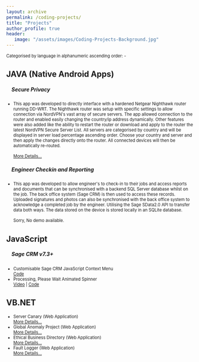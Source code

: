 ```yaml
---
layout: archive
permalink: /coding-projects/
title: "Projects"
author_profile: true
header: 
   image: "/assets/images/Coding-Projects-Background.jpg" 
---
```


<p style="font-size:0.80em; margin-top:0; margin-bottom: 0;">Categorised by language in alphanumeric ascending order: -</p>

<h2>JAVA (Native Android Apps)</h2>
<h5 style="padding-left:1em;">Secure Privacy</h5>
<ul style="font-size:0.80em;">
  <li>This app was developed to directly interface with a hardened Netgear Nighthawk router running DD-WRT. The Nighthawk router was setup with specific settings to allow connection via NordVPN's vast array of secure servers. The app allowed connection to the router and enabled easily changing the country/ip address dynamically. Other features were also added like the ability to restart the router or download and apply to the router the latest NordVPN Secure Server List. All servers are categorised by country and will be displayed in server load percentage ascending order. Choose your country and server and then apply the changes directly onto the router. All connected devices will then be automatically re-routed.
  <br> 
  <br>
<a href="https://julianmummery.github.io/secureprivacy" target="_self">More Details...</a>
  </li>
</ul>
<h5 style="padding-left:1em;">Engineer Checkin and Reporting</h5>
<ul style="font-size:0.80em;">
  <li>This app was developed to allow engineer's to check-in to their jobs and access reports and documents that can be synchronised with a backend SQL Server database whilst on the job. The back office system (Sage CRM) is then used to access these records. Uploaded signatures and photos can also be synchronised with the back office system to acknowledge a completed job by the engineer. Utilising the Sage SData2.0 API to transfer data both ways. The data stored on the device is stored locally in an SQLite database.
  <br>
  <br>
  Sorry, No demo available.
  </li>
</ul>

<h2>JavaScript</h2>
<h5 style="padding-left:1em;">Sage CRM v7.3+</h5>
<ul style="font-size:0.80em;">
  <li>Customisable Sage CRM JavaScript Context Menu 
  <br> 
  <a href="https://github.com/julianmummery/sagecrm-context-menu" target="_blank">Code</a></li>
  <li>Processing, Please Wait Animated Spinner 
  <br> 
  <a href="https://github.com/julianmummery/sagecrm-please-wait-animation/blob/master/SageCRM-Loading-Anim.mp4?raw=true" target="_blank">Video</a> | 
  <a href="https://github.com/julianmummery/sagecrm-please-wait-animation" target="_blank">Code</a></li>
</ul>

<h2>VB.NET</h2>
<ul style="font-size:0.80em;">
  <li>Server Canary (Web Application)
  <br> 
  <a href="https://julianmummery.github.io/servercanary" target="_self">More Details...</a></li> 
  <li>Global Anomaly Project (Web Application)
  <br> 
  <a href="https://julianmummery.github.io/globalanomalyproject" target="_self">More Details...</a></li> 
  <li>Ethical Business Directory (Web Application)
  <br> 
  <a href="https://julianmummery.github.io/ethicalbusinessdirectory" target="_self">More Details...</a></li>  
  <li>Fault Logger (Web Application)
  <br> 
  <a href="https://julianmummery.github.io/faultlogger" target="_self">More Details...</a></li>   
</ul>

